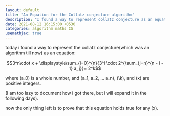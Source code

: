 ```yaml
---
layout: default
title: "An Equation for the Collatz conjecture algorithm"
description: "I found a way to represent collatz conjecture as an equation"
date: 2021-08-12 16:15:00 +0530
categories: algorithm maths CS
usemathjax: true
---
```


today i found a way to represent the collatz conjecture(which was an algorithm till now) as an equation:

$$3^n\cdot x + \displaystyle\sum_{i=0}^{n}{3^i \cdot 2^{\sum_{j=n}^{n - i - 1} a_j}}= 2^k$$

where \(a_0\) is a whole number, and \(a_1, a_2, ... a_n\), (\k\), and \(x\) are positive integers.

(I am too lazy to document how i got there, but i will expand it in the following days).

now the only thing left is to prove that this equation holds true for any \(x\).
